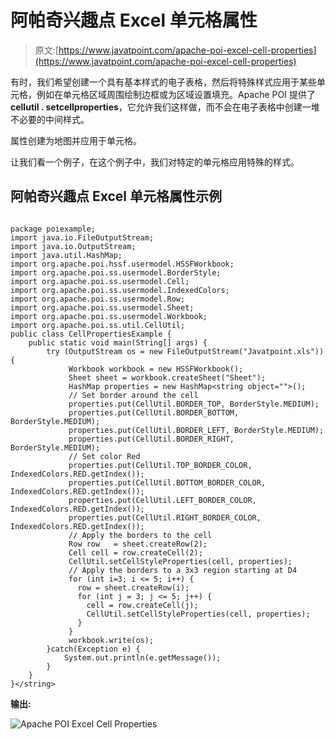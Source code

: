# 阿帕奇兴趣点 Excel 单元格属性

> 原文:[https://www.javatpoint.com/apache-poi-excel-cell-properties](https://www.javatpoint.com/apache-poi-excel-cell-properties)

有时，我们希望创建一个具有基本样式的电子表格，然后将特殊样式应用于某些单元格，例如在单元格区域周围绘制边框或为区域设置填充。Apache POI 提供了**cellutil . setcellproperties**，它允许我们这样做，而不会在电子表格中创建一堆不必要的中间样式。

属性创建为地图并应用于单元格。

让我们看一个例子，在这个例子中，我们对特定的单元格应用特殊的样式。

## 阿帕奇兴趣点 Excel 单元格属性示例

```

package poiexample;
import java.io.FileOutputStream;
import java.io.OutputStream;
import java.util.HashMap;
import org.apache.poi.hssf.usermodel.HSSFWorkbook;
import org.apache.poi.ss.usermodel.BorderStyle;
import org.apache.poi.ss.usermodel.Cell;
import org.apache.poi.ss.usermodel.IndexedColors;
import org.apache.poi.ss.usermodel.Row;
import org.apache.poi.ss.usermodel.Sheet;
import org.apache.poi.ss.usermodel.Workbook;
import org.apache.poi.ss.util.CellUtil;
public class CellPropertiesExample {
	public static void main(String[] args) {
		try (OutputStream os = new FileOutputStream("Javatpoint.xls")) {
			 Workbook workbook = new HSSFWorkbook();
			 Sheet sheet = workbook.createSheet("Sheet");
			 HashMap properties = new HashMap<string object="">();
			 // Set border around the cell
			 properties.put(CellUtil.BORDER_TOP, BorderStyle.MEDIUM);
			 properties.put(CellUtil.BORDER_BOTTOM, BorderStyle.MEDIUM);
			 properties.put(CellUtil.BORDER_LEFT, BorderStyle.MEDIUM);
			 properties.put(CellUtil.BORDER_RIGHT, BorderStyle.MEDIUM);
			 // Set color Red
			 properties.put(CellUtil.TOP_BORDER_COLOR, IndexedColors.RED.getIndex());
			 properties.put(CellUtil.BOTTOM_BORDER_COLOR, IndexedColors.RED.getIndex());
			 properties.put(CellUtil.LEFT_BORDER_COLOR, IndexedColors.RED.getIndex());
			 properties.put(CellUtil.RIGHT_BORDER_COLOR, IndexedColors.RED.getIndex());
			 // Apply the borders to the cell
			 Row row   = sheet.createRow(2);
			 Cell cell = row.createCell(2);
			 CellUtil.setCellStyleProperties(cell, properties);
			 // Apply the borders to a 3x3 region starting at D4
			 for (int i=3; i <= 5; i++) {
			   row = sheet.createRow(i);
			   for (int j = 3; j <= 5; j++) {
			     cell = row.createCell(j);
			     CellUtil.setCellStyleProperties(cell, properties);
			   }
			 }
			 workbook.write(os);
		}catch(Exception e) {
			System.out.println(e.getMessage());
		}
	}
}</string> 
```

**输出:**

![Apache POI Excel Cell Properties](../Images/f5dc5b3a4dda4d496bf122ce32a1c2f7.png)